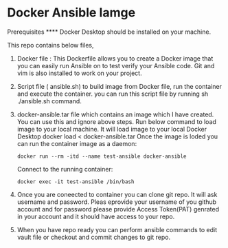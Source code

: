 # Docker Ansible Iamge

Prerequisites
**** Docker Desktop should be installed on your machine.

This repo contains below files,
1) Docker file : 
       This Dockerfile allows you to create a Docker image that you can easily run Ansible on to test verify your Ansible code. Git and vim is also installed to work on your project.
2) Script file ( ansible.sh) to build image from Docker file, run the container and execute the container. 
       you can run this script file by running sh ./ansible.sh command. 

3) docker-ansible.tar file which contains an image which I have created. You can use this and ignore above steps. Run below command to load image to your local machine. It will load image to 
   your local Docker Desktop
     docker load < docker-ansible.tar
   Once the image is loded you can run the container image as a daemon:
    
       docker run --rm -itd --name test-ansible docker-ansible

   Connect to the running container:
      
       docker exec -it test-ansible /bin/bash

4) Once you are coneected to container you can clone git repo. It will ask username and password. Pleas eprovide your username of you github account and for password please provide Access 
   Token(PAT) genrated in your account and it should have access to your repo.
5) When you have repo ready you can perform ansible commands to edit vault file or checkout and commit changes to git repo.

   
    



